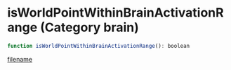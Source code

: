 # isWorldPointWithinBrainActivationRange (Category brain)

```js
function isWorldPointWithinBrainActivationRange(): boolean
```

[filename](isWorldPointWithinBrainActivationRange_m.md ':include')